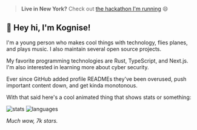 > **Live in New York?** Check out [the hackathon I'm running](https://webjam.nyc/) 😄

## 👋 Hey hi, I'm Kognise!

I'm a young person who makes cool things with technology, flies planes, and plays music. I also maintain several open source projects.

My favorite programming technologies are Rust, TypeScript, and Next.js. I'm also interested in learning more about cyber security.

Ever since GitHub added profile READMEs they've been overused, push important content down, and get kinda monotonous.

With that said here's a cool animated thing that shows stats or something:

![stats](https://github-readme-stats.vercel.app/api?username=kognise&custom_title=GitHub%20Stats&count_private=true&show_icons=true&theme=nord&bg_color=-60,0e1420,262c38&icon_color=81A1C1&border_radius=10&border_color=2e3440&hide=contribs&line_height=24)
![languages](https://github-readme-stats.vercel.app/api/top-langs/?username=kognise&theme=nord&bg_color=-45,0e1420,1e2430&border_radius=10&border_color=2e3440&layout=compact&card_width=250)

*Much wow, 7k stars.*
